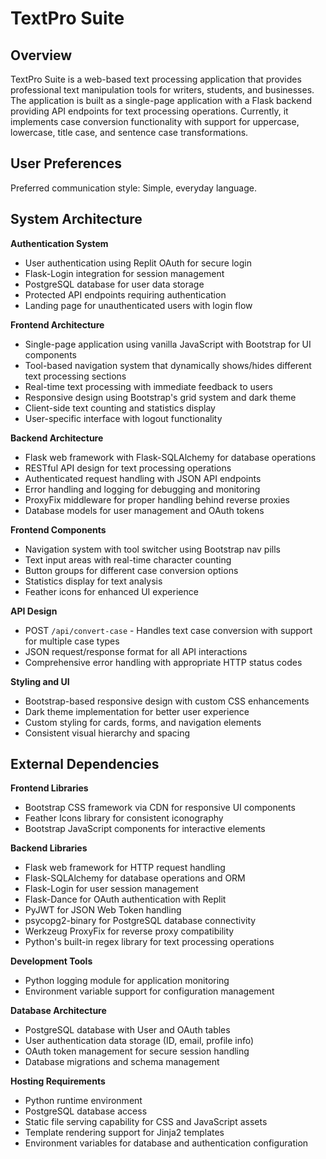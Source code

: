 # TextPro Suite

## Overview

TextPro Suite is a web-based text processing application that provides professional text manipulation tools for writers, students, and businesses. The application is built as a single-page application with a Flask backend providing API endpoints for text processing operations. Currently, it implements case conversion functionality with support for uppercase, lowercase, title case, and sentence case transformations.

## User Preferences

Preferred communication style: Simple, everyday language.

## System Architecture

**Authentication System**
- User authentication using Replit OAuth for secure login
- Flask-Login integration for session management
- PostgreSQL database for user data storage
- Protected API endpoints requiring authentication
- Landing page for unauthenticated users with login flow

**Frontend Architecture**
- Single-page application using vanilla JavaScript with Bootstrap for UI components
- Tool-based navigation system that dynamically shows/hides different text processing sections
- Real-time text processing with immediate feedback to users
- Responsive design using Bootstrap's grid system and dark theme
- Client-side text counting and statistics display
- User-specific interface with logout functionality

**Backend Architecture**
- Flask web framework with Flask-SQLAlchemy for database operations
- RESTful API design for text processing operations
- Authenticated request handling with JSON API endpoints
- Error handling and logging for debugging and monitoring
- ProxyFix middleware for proper handling behind reverse proxies
- Database models for user management and OAuth tokens

**Frontend Components**
- Navigation system with tool switcher using Bootstrap nav pills
- Text input areas with real-time character counting
- Button groups for different case conversion options
- Statistics display for text analysis
- Feather icons for enhanced UI experience

**API Design**
- POST `/api/convert-case` - Handles text case conversion with support for multiple case types
- JSON request/response format for all API interactions
- Comprehensive error handling with appropriate HTTP status codes

**Styling and UI**
- Bootstrap-based responsive design with custom CSS enhancements
- Dark theme implementation for better user experience
- Custom styling for cards, forms, and navigation elements
- Consistent visual hierarchy and spacing

## External Dependencies

**Frontend Libraries**
- Bootstrap CSS framework via CDN for responsive UI components
- Feather Icons library for consistent iconography
- Bootstrap JavaScript components for interactive elements

**Backend Libraries**
- Flask web framework for HTTP request handling
- Flask-SQLAlchemy for database operations and ORM
- Flask-Login for user session management
- Flask-Dance for OAuth authentication with Replit
- PyJWT for JSON Web Token handling
- psycopg2-binary for PostgreSQL database connectivity
- Werkzeug ProxyFix for reverse proxy compatibility
- Python's built-in regex library for text processing operations

**Development Tools**
- Python logging module for application monitoring
- Environment variable support for configuration management

**Database Architecture**
- PostgreSQL database with User and OAuth tables
- User authentication data storage (ID, email, profile info)
- OAuth token management for secure session handling
- Database migrations and schema management

**Hosting Requirements**
- Python runtime environment
- PostgreSQL database access
- Static file serving capability for CSS and JavaScript assets
- Template rendering support for Jinja2 templates
- Environment variables for database and authentication configuration